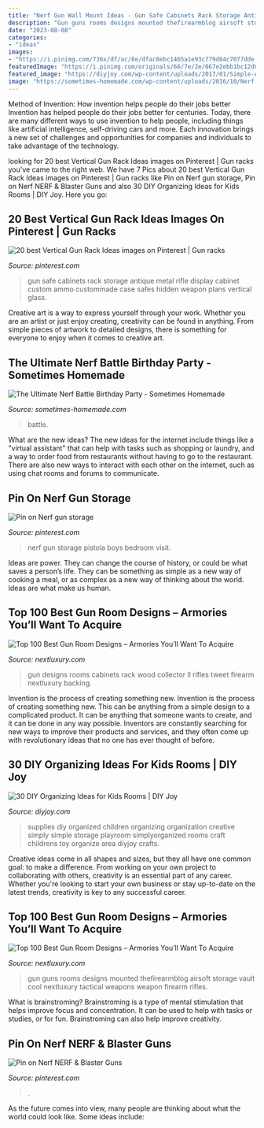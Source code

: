 ```yaml
---
title: "Nerf Gun Wall Mount Ideas - Gun Safe Cabinets Rack Storage Antique Metal Rifle Display Cabinet Custom Ammo Custommade Case Safes Hidden Weapon Plans Vertical Glass"
description: "Gun guns rooms designs mounted thefirearmblog airsoft storage vault cool nextluxury tactical weapons weapon firearm rifles"
date: "2023-08-08"
categories:
- "ideas"
images:
- "https://i.pinimg.com/736x/df/ac/8e/dfac8ebc1465a1e93c779d84c7077dde.jpg"
featuredImage: "https://i.pinimg.com/originals/66/7e/2e/667e2ebb1bc12d0633ca12e03a988a81.jpg"
featured_image: "https://diyjoy.com/wp-content/uploads/2017/01/Simple-And-Organized-Childrens-Art-Supplies.jpg"
image: "https://sometimes-homemade.com/wp-content/uploads/2016/10/Nerf-Party-Collage.jpg"
---
```



Method of Invention: How invention helps people do their jobs better
Invention has helped people do their jobs better for centuries. Today, there are many different ways to use invention to help people, including things like artificial intelligence, self-driving cars and more. Each innovation brings a new set of challenges and opportunities for companies and individuals to take advantage of the technology.

	

		
looking for 20 best Vertical Gun Rack Ideas images on Pinterest | Gun racks you've came to the right web. We have 7 Pics about 20 best Vertical Gun Rack Ideas images on Pinterest | Gun racks like Pin on Nerf gun storage, Pin on Nerf NERF &amp; Blaster Guns and also 30 DIY Organizing Ideas for Kids Rooms | DIY Joy. Here you go:
		
    
## 20 Best Vertical Gun Rack Ideas Images On Pinterest | Gun Racks

<img loading=lazy src="https://i.pinimg.com/736x/13/9d/87/139d877aa86adf3ec0aca8c6f8fda9c3.jpg" onerror="this.onerror=null;this.src='https://tse3.mm.bing.net/th?id=OIP.e-LgYv7ltq5nMBdWziEEDQHaKk&amp;pid=15.1';" alt="20 best Vertical Gun Rack Ideas images on Pinterest | Gun racks">

_Source: pinterest.com_

>gun safe cabinets rack storage antique metal rifle display cabinet custom ammo custommade case safes hidden weapon plans vertical glass. 

	

Creative art is a way to express yourself through your work. Whether you are an artist or just enjoy creating, creativity can be found in anything. From simple pieces of artwork to detailed designs, there is something for everyone to enjoy when it comes to creative art.

    
## The Ultimate Nerf Battle Birthday Party - Sometimes Homemade

<img loading=lazy src="https://sometimes-homemade.com/wp-content/uploads/2016/10/Nerf-Party-Collage.jpg" onerror="this.onerror=null;this.src='https://tse2.mm.bing.net/th?id=OIP.aFmHDxRfQ_qXSMdjj1kfLAHaPD&amp;pid=15.1';" alt="The Ultimate Nerf Battle Birthday Party - Sometimes Homemade">

_Source: sometimes-homemade.com_

>battle. 

	

What are the new ideas?
The new ideas for the internet include things like a "virtual assistant" that can help with tasks such as shopping or laundry, and a way to order food from restaurants without having to go to the restaurant. There are also new ways to interact with each other on the internet, such as using chat rooms and forums to communicate.

    
## Pin On Nerf Gun Storage

<img loading=lazy src="https://i.pinimg.com/originals/66/7e/2e/667e2ebb1bc12d0633ca12e03a988a81.jpg" onerror="this.onerror=null;this.src='https://tse1.mm.bing.net/th?id=OIP.1KYAhVxHt9MQfFd0LM58swHaJ4&amp;pid=15.1';" alt="Pin on Nerf gun storage">

_Source: pinterest.com_

>nerf gun storage pistola boys bedroom visit. 

	

Ideas are power. They can change the course of history, or could be what saves a person’s life. They can be something as simple as a new way of cooking a meal, or as complex as a new way of thinking about the world. Ideas are what make us human.

    
## Top 100 Best Gun Room Designs – Armories You’ll Want To Acquire

<img loading=lazy src="http://nextluxury.com/wp-content/uploads/wood-cabinets-with-green-backing-in-gun-room.jpg" onerror="this.onerror=null;this.src='https://tse1.mm.bing.net/th?id=OIP.yqMAt4qKbF3tWe9yYGUJpwHaFt&amp;pid=15.1';" alt="Top 100 Best Gun Room Designs – Armories You’ll Want To Acquire">

_Source: nextluxury.com_

>gun designs rooms cabinets rack wood collector ll rifles tweet firearm nextluxury backing. 

	

Invention is the process of creating something new.
Invention is the process of creating something new. This can be anything from a simple design to a complicated product. It can be anything that someone wants to create, and it can be done in any way possible. Inventors are constantly searching for new ways to improve their products and services, and they often come up with revolutionary ideas that no one has ever thought of before.

    
## 30 DIY Organizing Ideas For Kids Rooms | DIY Joy

<img loading=lazy src="https://diyjoy.com/wp-content/uploads/2017/01/Simple-And-Organized-Childrens-Art-Supplies.jpg" onerror="this.onerror=null;this.src='https://tse4.mm.bing.net/th?id=OIP.OFj9x13Io029FNs_lDXlGAHaLI&amp;pid=15.1';" alt="30 DIY Organizing Ideas for Kids Rooms | DIY Joy">

_Source: diyjoy.com_

>supplies diy organized children organizing organization creative simply simple storage playroom simplyorganized rooms craft childrens toy organize area diyjoy crafts. 

	

Creative ideas come in all shapes and sizes, but they all have one common goal: to make a difference. From working on your own project to collaborating with others, creativity is an essential part of any career. Whether you're looking to start your own business or stay up-to-date on the latest trends, creativity is key to any successful career.

    
## Top 100 Best Gun Room Designs – Armories You’ll Want To Acquire

<img loading=lazy src="http://nextluxury.com/wp-content/uploads/gun-room-with-wall-mounted-rifles.jpg" onerror="this.onerror=null;this.src='https://tse1.mm.bing.net/th?id=OIP.QA0wpzC7Ee02yxNdv-NscAHaHO&amp;pid=15.1';" alt="Top 100 Best Gun Room Designs – Armories You’ll Want To Acquire">

_Source: nextluxury.com_

>gun guns rooms designs mounted thefirearmblog airsoft storage vault cool nextluxury tactical weapons weapon firearm rifles. 

	

What is brainstroming?
Brainstroming is a type of mental stimulation that helps improve focus and concentration. It can be used to help with tasks or studies, or for fun. Brainstroming can also help improve creativity.

    
## Pin On Nerf NERF &amp; Blaster Guns

<img loading=lazy src="https://i.pinimg.com/736x/df/ac/8e/dfac8ebc1465a1e93c779d84c7077dde.jpg" onerror="this.onerror=null;this.src='https://tse1.mm.bing.net/th?id=OIP.d8f-tSBy2jyBFKTDs9cMzwHaHa&amp;pid=15.1';" alt="Pin on Nerf NERF &amp; Blaster Guns">

_Source: pinterest.com_

>. 

	

As the future comes into view, many people are thinking about what the world could look like. Some ideas include: 

